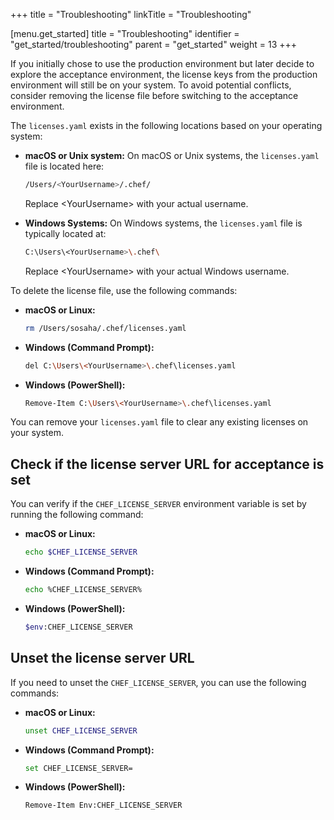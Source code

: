 +++
title = "Troubleshooting"
linkTitle = "Troubleshooting"

[menu.get_started]
title = "Troubleshooting"
identifier = "get_started/troubleshooting"
parent = "get_started"
weight = 13
+++

If you initially chose to use the production environment but later decide to explore the acceptance environment, the license keys from the production environment will still be on your system. To avoid potential conflicts, consider removing the license file before switching to the acceptance environment.

The `licenses.yaml` exists in the following locations based on your operating system:

- **macOS or Unix system:** On macOS or Unix systems, the `licenses.yaml` file is located here:

    ```sh
    /Users/<YourUsername>/.chef/
    ```

    Replace \<YourUsername\> with your actual username.

- **Windows Systems:** On Windows systems, the `licenses.yaml` file is typically located at:

    ```sh
    C:\Users\<YourUsername>\.chef\
    ```

    Replace \<YourUsername\> with your actual Windows username.

To delete the license file, use the following commands:

- **macOS or Linux:**

    ```sh
    rm /Users/sosaha/.chef/licenses.yaml
    ```

- **Windows (Command Prompt):**

    ```sh
    del C:\Users\<YourUsername>\.chef\licenses.yaml
    ```

- **Windows (PowerShell):**

    ```sh
    Remove-Item C:\Users\<YourUsername>\.chef\licenses.yaml
    ```

You can remove your `licenses.yaml` file to clear any existing licenses on your system.

## Check if the license server URL for acceptance is set

You can verify if the `CHEF_LICENSE_SERVER` environment variable is set by running the following command:

- **macOS or Linux:**

    ```sh
    echo $CHEF_LICENSE_SERVER
    ```

- **Windows (Command Prompt):**

    ```sh
    echo %CHEF_LICENSE_SERVER%
    ```

- **Windows (PowerShell):**

    ```sh
    $env:CHEF_LICENSE_SERVER
    ```

## Unset the license server URL

If you need to unset the `CHEF_LICENSE_SERVER`, you can use the following commands:

- **macOS or Linux:**

    ```sh
    unset CHEF_LICENSE_SERVER
    ```

- **Windows (Command Prompt):**

    ```sh
    set CHEF_LICENSE_SERVER=
    ```

- **Windows (PowerShell):**

    ```sh
    Remove-Item Env:CHEF_LICENSE_SERVER
    ```